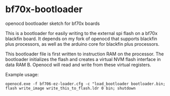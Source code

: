 # bf70x-bootloader
openocd bootloader sketch for bf70x boards

This is a bootloader for easily writing to the external spi flash on a bf70x blackfin board. It depends on my fork of openocd that supports blackfin plus processors, as well as the arduino core for blackfin plus processors. 

This bootloader file is first written to instruction RAM on the processor. The bootloader initializes the flash and creates a virtual NVM flash interface in data RAM B. Openocd will read and write from these virtual registers.

Example usage:
```
openocd.exe -f bf706-ez-loader.cfg -c "load_bootloader bootloader.bin; flash write_image write_this_to_flash.ldr 0 bin; shutdown
```
